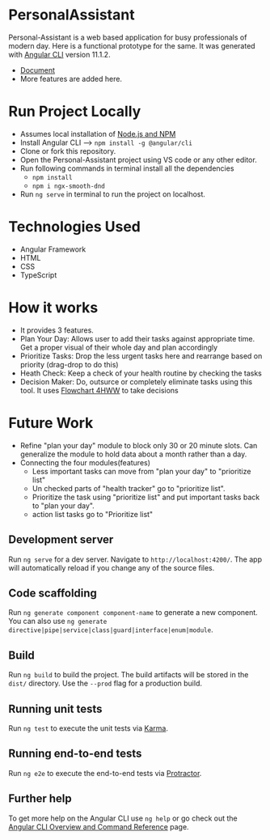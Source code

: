 # PersonalAssistant

Personal-Assistant is a web based application for busy professionals of modern day. Here is a functional prototype for the same. It was generated with [Angular CLI](https://github.com/angular/angular-cli) version 11.1.2.

* [Document](https://docs.google.com/document/d/1IoHPJhprKZrbAHJjZ_hZIDPQF-y-aqlYtqynBgAh1Tg/edit?usp=sharing)
* More features are added here.

# Run Project Locally
* Assumes local installation of [Node.js and NPM](https://www.techomoro.com/install-node-js-and-npm-on-windows-10/#:~:text=Install%20Node.js%20and%20NPM%20on%20Windows%2010%201,Choose%20the%20installation%20directory.%20...%20More%20items...) 
* Install Angular CLI --> `npm install -g @angular/cli`
* Clone or fork this repository.
* Open the Personal-Assistant project using VS code or any other editor.
* Run  following commands in terminal install all the dependencies
  * `npm install`
  * `npm i ngx-smooth-dnd`
* Run `ng serve` in terminal to run the project on localhost.

# Technologies Used
* Angular Framework
* HTML
* CSS
* TypeScript

# How it works
* It provides 3 features.
* Plan Your Day: Allows user to add their tasks against appropriate time. Get a proper visual of their whole day and plan accordingly
* Prioritize Tasks: Drop the less urgent tasks here and rearrange based on priority (drag-drop to do this)
* Heath Check: Keep a check of your health routine by checking the tasks
* Decision Maker: Do, outsurce or completely eliminate tasks using this tool. It uses [Flowchart 4HWW](https://www.google.com/search?q=flowchart+of+4HWW+jed+wood&rlz=1C1GCEA_enIN936SG938&source=lnms&tbm=isch&sa=X&ved=2ahUKEwjNq7bUmevuAhVJWX0KHUFsBtoQ_AUoAXoECA8QAw&biw=1280&bih=610&dpr=1.5#imgrc=PDz6v6R9K9tIJM) to take decisions

# Future Work
* Refine "plan your day" module to block only 30 or 20 minute slots. Can generalize the module to hold data about a month rather than a day.
* Connecting the four modules(features)
  * Less important tasks can move from "plan your day" to "prioritize list" 
  * Un checked parts of "health tracker" go to "prioritize list".
  * Prioritize the task using "prioritize list" and put important tasks back to "plan your day".
  * action list tasks go to  "Prioritize list"
  



## Development server

Run `ng serve` for a dev server. Navigate to `http://localhost:4200/`. The app will automatically reload if you change any of the source files.

## Code scaffolding

Run `ng generate component component-name` to generate a new component. You can also use `ng generate directive|pipe|service|class|guard|interface|enum|module`.

## Build

Run `ng build` to build the project. The build artifacts will be stored in the `dist/` directory. Use the `--prod` flag for a production build.

## Running unit tests

Run `ng test` to execute the unit tests via [Karma](https://karma-runner.github.io).

## Running end-to-end tests

Run `ng e2e` to execute the end-to-end tests via [Protractor](http://www.protractortest.org/).

## Further help

To get more help on the Angular CLI use `ng help` or go check out the [Angular CLI Overview and Command Reference](https://angular.io/cli) page.
